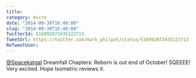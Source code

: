 ```yaml
---
title: 
category: micro
date: "2014-09-30T16:48:00"
slug: "2014-09-30T16:48:00"
TwitterId: 516992873435123713
TweetUrl: https://twitter.com/mark_philpot/status/516992873435123713
ReTweetUser: 
---
```


[@Spacekatgal](https://twitter.com/Spacekatgal) Dreamfall Chapters: Reborn is out end of October! SQEEEE! Very excited.  Hope Isometric reviews it.